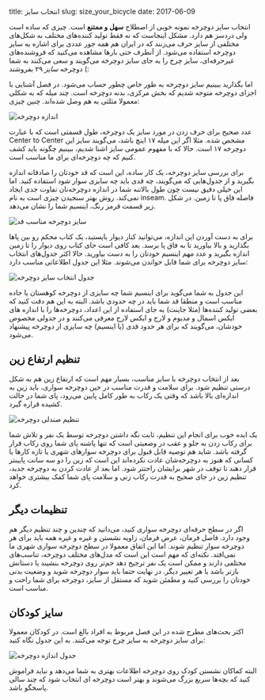 title: انتخاب سایز
slug: size_your_bicycle
date: 2017-06-09

انتخاب سایز دوچرخه نمونه خوبی از اصطلاح **سهل و ممتنع** است. چیزی که ساده است ولی دردسر هم دارد. مشکل اینجاست که نه فقط تولید کننده‌های مختلف به شکل‌های مختلفی از سایز حرف می‌زنند که در ایران هم همه جور عددی برای اشاره به سایز دوچرخه استفاده می‌شود. از آنطرف حتی بارها مشاهده می‌کنید که فروشنده‌های غیرحرفه‌ای، سایز چرخ را به جای سایز دوچرخه می‌گویند و سعی می‌کنند به شما دوچرخه *سایز* ۲۹ بفروشند (:
    
اما بگذارید ببینیم سایز دوچرخه به طور خاص چطور حساب می‌شود. در فصل آشنایی با اجزای دوچرخه متوجه شدیم که بخش مرکزی، بدنه دوچرخه است. چند میله که به شکلی  معمولا مثلثی به هم وصل شده‌اند. چنین چیزی:

![اندازه دوچرخه]({filename}/images/measure2_c2c.png)

عدد صحیح برای حرف زدن در مورد سایز یک دوچرخه، طول قسمتی است که با عبارت Center to Center مشخص شده. مثلا اگر این میله ۱۷ اینچ باشد، می‌گویند سایز این دوچرخه ۱۷ است. حالا که با مفهوم عمومی سایز اشنا شدیم، ببینیم چگونه باید کشف کنیم که چه دوچرخه‌ای برای ما مناسب است.

برای بررسی سایز دوچرخه، یک کار ساده، این است که قد خودتان را صادقانه اندازه بگیرید و از جدول‌هایی که می‌گویند، چه قدی باید چه سایزی سوار شود استفاده کنید. اما این خیلی دقیق نیست چون طول بالاتنه شما در اندازه دوچرخه‌تان تفاوت جدی ایجاد نمی‌کند. روش بهتر سنجیدن چیزی است به نام inseam. فاصله فاق پا تا زمین. در شکل زیر قسمت قرمز رنگ، اینسیم شما را نشان می‌دهد. 

![سایز دوچرخه مناسب قد]({filename}/images/inseam.jpg)

برای به دست آوردن این اندازه، می‌توانید کنار دیوار بایستید، یک کتاب محکم رو بین پاها بگذارید و بالا بیاورید تا به فاق پا برسد. بعد کافی است جای کتاب روی دیوار را تا زمین اندازه بگیرید و عدد مهم اینسیم خودتان را به دست بیاورید. حالا اکثر جدول‌های انتخاب سایز دوچرخه برای شما قابل خواندن می‌شوند. مثلا این جدول اطلاعاتی مناسب دارد:
    
![جدول انتخاب سایز دوچرخه]({filename}/images/BikeSizeGraph.jpg)

این جدول به شما می‌گوید برای اینسیم شما چه سایزی از دوچرخه کوهستان یا جاده مناسب است و منطقا قد شما باید در چه حدودی باشد. البته به این هم دقت کنید که بعضی تولید کننده‌ها (مثلا جاینت) به جای استفاده از این اعداد، دوچرخه‌ها را با اندازه های ایکس اسمال و مدیوم و لارج و ایکس لارج معرفی می‌کنند و در جدولی مخصوص خودشان، می‌گویند که برای هر حدود قدی (یا اینسیم) چه سایزی از دوچرخه پیشنهاد می‌شود. 

## تنظیم ارتفاع زین
بعد از انتخاب دوچرخه با سایز مناسب،‌ بسیار مهم است که ارتفاع زین هم به شکل درستی تنظیم شود. برای سلامت و قدرت مناسب در حین دوچرخه سواری، باید زین به اندازه‌ای بالا باشد که وقتی یک رکاب به طور کامل پایین می‌رود، پای شما در حالت کشیده قراره گیرد. 

![تنظیم صندلی دوچرخه]({filename}/images/seat-height.jpg)

یک ایده خوب برای انجام این تنظیم،‌ ثابت نگه داشتن دوچرخه توسط یک نفر و تلاش شما برای رکاب زدن به جلو و عقب در وضعیتی است که تنها پاشنه پای شما روی رکاب قرار گرفته باشد. شاید هم توصیه قابل قبول برای دوچرخه سوارهای شهری یا تازه کارها یا کسانی که هنوز به دوچرخه‌شان عادت نکرده‌اند این است که زین را دو سه سانت پایینتر قرار دهند تا توقف در شهر برایشان راحتتر شود. اما بعد از عادت کردن به دوچرخه جدید، تنظیم زین در جای صحیح به قدرت رکاب زنی و سلامت پای شما کمک بیشتری خواهد کرد.

## تنظیمات دیگر
اگر در سطح حرفه‌ای دوچرخه سواری کنید، می‌دانید که چندین و چند تنظیم دیگر هم وجود دارد. فاصل فرمان، عرض فرمان، زاویه نشستن و غیره و غیره همه باید برای هر دوچرخه سوار تنظیم شوند. اما این اتفاق معمولا در سطح دوچرخه سواری شهری ما نمی‌افتد. نکته‌ای که مهم است این است که مدل‌های مختلف دوچرخه، تناسب‌های مختلفی دارند و ممکن است یک نفر ترجیح دهد خم‌تر روی دوچرخه بنشیند یا دستانش بازتر باشد یا هر تغییر دیگر. در نهایت حتما باید سوار دوچرخه شوید و وضعیت بدنی خودتان را بررسی کنید و مطمئن شوید که مستقل از سایز، دوچرخه برای شما راحت و مناسب است. 

## سایز کودکان
اکثر بحث‌های مطرح شده در این فصل مربوط به افراد بالغ است. در کودکان معمولا برای سایز دوچرخه به سایز چرخ توجه می‌کنند. به این جدول نگاه کنید:

![جدول اندازه دوچرخه]({filename}/images/wheel_size.jpg)

البته کماکان نشستن کودک روی دوچرخه اطلاعات بهتری به شما می‌دهد و نباید فراموش کنید که بچه‌ها سریع بزرگ می‌شوند و بهتر است دوچرخه ای انتخاب شود که چند سالی پاسخگو باشد. 

